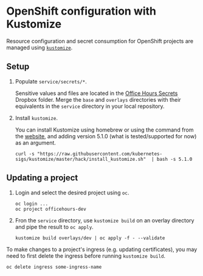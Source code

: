 # OpenShift configuration with Kustomize

Resource configuration and secret consumption for OpenShift projects are managed
using [`kustomize`](https://kubectl.docs.kubernetes.io/guides/introduction/kustomize/).

## Setup

1. Populate `service/secrets/*`.

    Sensitive values and files are located in the
    [Office Hours Secrets](https://www.dropbox.com/sh/n1igrgdsm4rt4uf/AAAXLbZOT7tpVk8XZEQj5E0ca?dl=0)
    Dropbox folder. Merge the `base` and `overlays` directories with their equivalents in the `service`
    directory in your local repository.

2. Install `kustomize`.

    You can install Kustomize using homebrew or using the command from the
    [website](https://kubectl.docs.kubernetes.io/installation/kustomize/binaries/),
    and adding version 5.1.0 (what is tested/supported for now) as an argument.
    ```
    curl -s "https://raw.githubusercontent.com/kubernetes-sigs/kustomize/master/hack/install_kustomize.sh"  | bash -s 5.1.0
    ```

## Updating a project

1. Login and select the desired project using `oc`.
    ```
    oc login ...
    oc project officehours-dev
    ```

2. Fron the `service` directory, use `kustomize build` on an overlay directory 
and pipe the result to `oc apply`.
    ```
    kustomize build overlays/dev | oc apply -f - --validate
    ```

To make changes to a project's ingress (e.g. updating certificates),
you may need to first delete the ingress before running `kustomize build`.
```
oc delete ingress some-ingress-name
```
